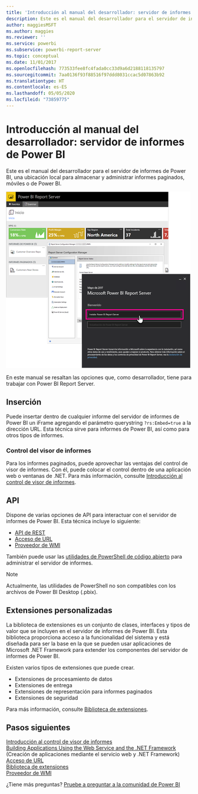```yaml
---
title: 'Introducción al manual del desarrollador: servidor de informes de Power BI'
description: Este es el manual del desarrollador para el servidor de informes de Power BI, una ubicación local para almacenar y administrar informes paginados, móviles o de Power BI.
author: maggiesMSFT
ms.author: maggies
ms.reviewer: ''
ms.service: powerbi
ms.subservice: powerbi-report-server
ms.topic: conceptual
ms.date: 11/01/2017
ms.openlocfilehash: 773533fee8fc4fada0cc33d9a6d2188118135797
ms.sourcegitcommit: 7aa0136f93f88516f97ddd8031ccac5d07863b92
ms.translationtype: HT
ms.contentlocale: es-ES
ms.lasthandoff: 05/05/2020
ms.locfileid: "73859775"
---
```

# <a name="developer-handbook-overview-power-bi-report-server"></a>Introducción al manual del desarrollador: servidor de informes de Power BI

Este es el manual del desarrollador para el servidor de informes de Power BI, una ubicación local para almacenar y administrar informes paginados, móviles o de Power BI.

![Manual del administrador](media/developer-handbook-overview/admin-handbook.png)

En este manual se resaltan las opciones que, como desarrollador, tiene para trabajar con Power BI Report Server.

## <a name="embedding"></a>Inserción

Puede insertar dentro de cualquier informe del servidor de informes de Power BI un iFrame agregando el parámetro querystring `?rs:Embed=true` a la dirección URL. Esta técnica sirve para informes de Power BI, así como para otros tipos de informes.

### <a name="report-viewer-control"></a>Control del visor de informes

Para los informes paginados, puede aprovechar las ventajas del control de visor de informes. Con él, puede colocar el control dentro de una aplicación web o ventanas de .NET. Para más información, consulte [Introducción al control de visor de informes](https://docs.microsoft.com/sql/reporting-services/application-integration/integrating-reporting-services-using-reportviewer-controls-get-started).

## <a name="apis"></a>API

Dispone de varias opciones de API para interactuar con el servidor de informes de Power BI. Esta técnica incluye lo siguiente:

* [API de REST](rest-api.md)
* [Acceso de URL](https://docs.microsoft.com/sql/reporting-services/url-access-ssrs)
* [Proveedor de WMI](https://docs.microsoft.com/sql/reporting-services/wmi-provider-library-reference/reporting-services-wmi-provider-library-reference-ssrs)

También puede usar las [utilidades de PowerShell de código abierto](https://github.com/Microsoft/ReportingServicesTools) para administrar el servidor de informes.

> [!NOTE]
> Actualmente, las utilidades de PowerShell no son compatibles con los archivos de Power BI Desktop (.pbix).

## <a name="custom-extensions"></a>Extensiones personalizadas

La biblioteca de extensiones es un conjunto de clases, interfaces y tipos de valor que se incluyen en el servidor de informes de Power BI. Esta biblioteca proporciona acceso a la funcionalidad del sistema y está diseñada para ser la base en la que se pueden usar aplicaciones de Microsoft .NET Framework para extender los componentes del servidor de informes de Power BI.

Existen varios tipos de extensiones que puede crear.

* Extensiones de procesamiento de datos
* Extensiones de entrega
* Extensiones de representación para informes paginados
* Extensiones de seguridad

Para más información, consulte [Biblioteca de extensiones](https://docs.microsoft.com/sql/reporting-services/extensions/reporting-services-extension-library).

## <a name="next-steps"></a>Pasos siguientes

[Introducción al control de visor de informes](https://docs.microsoft.com/sql/reporting-services/application-integration/integrating-reporting-services-using-reportviewer-controls-get-started)  
[Building Applications Using the Web Service and the .NET Framework](https://docs.microsoft.com/sql/reporting-services/report-server-web-service/net-framework/building-applications-using-the-web-service-and-the-net-framework) (Creación de aplicaciones mediante el servicio web y .NET Framework)  
[Acceso de URL](https://docs.microsoft.com/sql/reporting-services/url-access-ssrs)  
[Biblioteca de extensiones](https://docs.microsoft.com/sql/reporting-services/extensions/reporting-services-extension-library)  
[Proveedor de WMI](https://docs.microsoft.com/sql/reporting-services/wmi-provider-library-reference/reporting-services-wmi-provider-library-reference-ssrs)

¿Tiene más preguntas? [Pruebe a preguntar a la comunidad de Power BI](https://community.powerbi.com/)